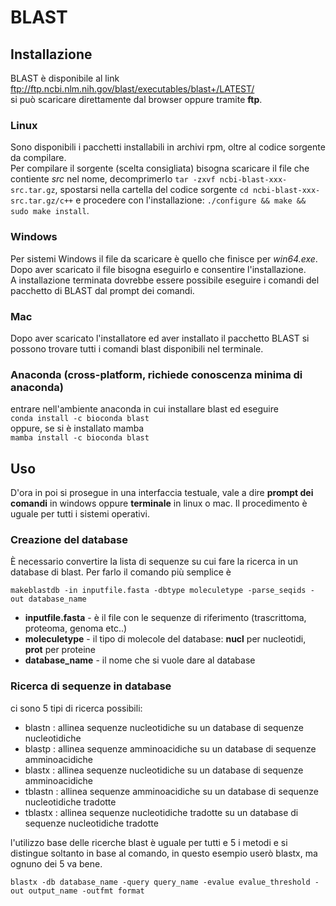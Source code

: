 # BLAST
## Installazione
BLAST è disponibile al link   
ftp://ftp.ncbi.nlm.nih.gov/blast/executables/blast+/LATEST/  
si può scaricare direttamente dal browser oppure tramite **ftp**.

### Linux
Sono disponibili i pacchetti installabili in archivi rpm, oltre al codice sorgente da compilare.  
Per compilare il sorgente (scelta consigliata) bisogna scaricare il file che contiente *src* nel nome, decomprimerlo `tar -zxvf ncbi-blast-xxx-src.tar.gz`, spostarsi nella cartella del codice sorgente `cd ncbi-blast-xxx-src.tar.gz/c++` e procedere con l'installazione: `./configure && make && sudo make install`. 

### Windows
Per sistemi Windows il file da scaricare è quello che finisce per *win64.exe*.  
Dopo aver scaricato il file bisogna eseguirlo e consentire l'installazione.  
A installazione terminata dovrebbe essere possibile eseguire i comandi del pacchetto di BLAST dal prompt dei comandi.
 
### Mac
Dopo aver scaricato l'installatore ed aver installato il pacchetto BLAST si possono trovare tutti i comandi blast disponibili nel terminale. 

### Anaconda (cross-platform, richiede conoscenza minima di anaconda)
entrare nell'ambiente anaconda in cui installare blast ed eseguire  
`conda install -c bioconda blast`  
oppure, se si è installato mamba  
`mamba install -c bioconda blast`  

## Uso
D'ora in poi si prosegue in una interfaccia testuale, vale a dire **prompt dei comandi** in windows oppure **terminale** in linux o mac. Il procedimento è uguale per tutti i sistemi operativi.
### Creazione del database
È necessario convertire la lista di sequenze su cui fare la ricerca in un database di blast. Per farlo il comando più semplice è  
```
makeblastdb -in inputfile.fasta -dbtype moleculetype -parse_seqids -out database_name
```
+ **inputfile.fasta** - è il file con le sequenze di riferimento (trascrittoma, proteoma, genoma etc..)
+ **moleculetype** - il tipo di molecole del database: **nucl** per nucleotidi, **prot** per proteine
+ **database_name** - il nome che si vuole dare al database

### Ricerca di sequenze in database
ci sono 5 tipi di ricerca possibili:
+ blastn : allinea sequenze nucleotidiche su un database di sequenze nucleotidiche
+ blastp : allinea sequenze amminoacidiche su un database di sequenze amminoacidiche
+ blastx : allinea sequenze nucleotidiche su un database di sequenze amminoacidiche
+ tblastn : allinea sequenze amminoacidiche su un database di sequenze nucleotidiche tradotte
+ tblastx : allinea sequenze nucleotidiche tradotte su un database di sequenze nucleotidiche tradotte

l'utilizzo base delle ricerche blast è uguale per tutti e 5 i metodi e si distingue soltanto in base al comando, in questo esempio userò blastx, ma ognuno dei 5 va bene.
```
blastx -db database_name -query query_name -evalue evalue_threshold -out output_name -outfmt format
```
